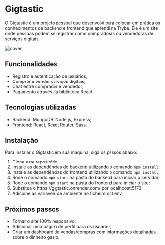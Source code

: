   <h1>Gigtastic</h1>
  <p>O Gigtastic é um projeto pessoal que desenvolvi para colocar em prática os conhecimentos de backend e frontend que aprendi na Trybe. Ele é um site onde pessoas podem se registrar como compradoras ou vendedoras de serviços digitais.</p>
  <img src="https://i.ibb.co/y8QyD4z/cover.png" alt="cover"/>
  <h2>Funcionalidades</h2>
  <ul>
    <li>Registro e autenticação de usuários;</li>
    <li>Comprar e vender serviços digitais;</li>
    <li>Chat entre comprador e vendedor;</li>
    <li>Pagamento através da biblioteca React.</li>
  </ul>

  <h2>Tecnologias utilizadas</h2>
  <ul>
    <li>Backend: MongoDB, Node.js, Express;</li>
    <li>Frontend: React, React Router, Sass.</li>
  </ul>

  <h2>Instalação</h2>
  <p>Para instalar o Gigtastic em sua máquina, siga os passos abaixo:</p>
  <ol>
    <li>Clone este repositório;</li>
    <li>Instale as dependências do backend utilizando o comando <code>npm install</code>;</li>
    <li>Instale as dependências do frontend utilizando o comando <code>npm install</code>;</li>
    <li>Rode o comando <code>npm start</code> na pasta do backend para iniciar o servidor;</li>
    <li>Rode o comando <code>npm start</code> na pasta do frontend para iniciar o site;</li>
    <li>Substitua o https://gigtastic.onrender.com/ por localhoost:5173</li>
    <li>Adicione as variaveís de ambiente no ficheiro dot.env</li>
  </ol>

  <h2>Próximos passos</h2>
  <ul>
    <li>Tornar o site 100% responsivo;</li>
    <li>Adicionar uma página de perfil para os usuários;</li>
    <li>Criar um dashboard de vendas/compras com informações detalhadas sobre o dinheiro gasto.</li>
  </ul>
